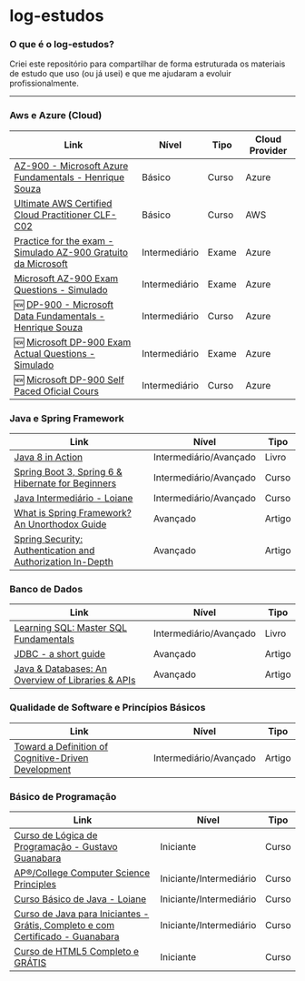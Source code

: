 # log-estudos

### O que é o log-estudos?

Criei este repositório para compartilhar de forma estruturada os materiais de estudo que uso (ou já usei) e que me ajudaram a evoluir profissionalmente.

---
### Aws e Azure (Cloud)

| Link | Nível | Tipo | Cloud Provider |
|------|-----------|------|----------------|
| [AZ-900 - Microsoft Azure Fundamentals - Henrique Souza](https://youtube.com/playlist?list=PL_yq9hmeKAk_rUvgo0KECZYI1bKzcyncC&si=NN6Td9H-Db3IIi-H) | Básico | Curso | Azure |
| [Ultimate AWS Certified Cloud Practitioner CLF-C02](https://www.udemy.com/course/aws-certified-cloud-practitioner-new/?couponCode=24T4MT90924B) | Básico | Curso | AWS |
| [Practice for the exam - Simulado AZ-900 Gratuito da Microsoft](https://learn.microsoft.com/en-us/credentials/certifications/azure-fundamentals//?practice-assessment-type=certification#certification-practice-for-the-exam) | Intermediário | Exame | Azure |
| [Microsoft AZ-900 Exam Questions - Simulado](https://www.examtopics.com/exams/microsoft/az-900/view/) | Intermediário | Exame | Azure |
| :new: [DP-900 - Microsoft Data Fundamentals - Henrique Souza](https://www.youtube.com/watch?v=Fqzx_87pFCg&list=PL_yq9hmeKAk9hc_FGAKHl-hI66GRjLa4P) | Intermediário | Curso | Azure |
| :new: [Microsoft DP-900 Exam Actual Questions - Simulado](https://www.examtopics.com/exams/microsoft/dp-900/view/) | Intermediário | Exame | Azure |
| :new: [Microsoft DP-900 Self Paced Oficial Cours](https://learn.microsoft.com/en-us/training/courses/az-900t00) | Intermediário | Curso | Azure |

### Java e Spring Framework

| Link | Nível | Tipo |
|------|-----------|------|
| [Java 8 in Action](https://www.amazon.com/Java-Action-Lambdas-functional-style-programming/dp/1617291994) | Intermediário/Avançado | Livro |
| [Spring Boot 3, Spring 6 & Hibernate for Beginners](https://www.udemy.com/course/spring-hibernate-tutorial/?couponCode=24T4MT90924B) | Intermediário/Avançado | Curso |
| [Java Intermediário - Loiane](https://loiane.training/curso/java-intermediario) | Intermediário/Avançado | Curso |
| [What is Spring Framework? An Unorthodox Guide](https://www.marcobehler.com/guides/spring-framework) | Avançado | Artigo |
| [Spring Security: Authentication and Authorization In-Depth](https://www.marcobehler.com/guides/spring-security) | Avançado | Artigo |

### Banco de Dados

| Link | Nível | Tipo |
|------|-----------|-------|
| [Learning SQL: Master SQL Fundamentals](https://www.amazon.com.br/Learning-SQL-Alan-Beaulieu/dp/0596520832) | Intermediário/Avançado | Livro |
| [JDBC - a short guide](https://www.marcobehler.com/guides/jdbc) | Avançado | Artigo |
| [Java & Databases: An Overview of Libraries & APIs](https://www.marcobehler.com/guides/java-databases) | Avançado | Artigo |

### Qualidade de Software e Princípios Básicos

| Link | Nível | Tipo |
|------|------|------|
| [Toward a Definition of Cognitive-Driven Development](https://ieeexplore.ieee.org/abstract/document/9240662) | Intermediário/Avançado | Artigo |

### Básico de Programação

| Link | Nível | Tipo |
|------|-----------|--------|
| [Curso de Lógica de Programação - Gustavo Guanabara](https://youtube.com/playlist?list=PLHz_AreHm4dmSj0MHol_aoNYCSGFqvfXV&si=cmG98yjSP270oCpS) | Iniciante | Curso |
| [AP®︎/College Computer Science Principles](https://www.khanacademy.org/computing/ap-computer-science-principles) | Iniciante/Intermediário | Curso |
| [Curso Básico de Java - Loiane](https://loiane.training/curso/java-basico) | Iniciante/Intermediário | Curso |
| [Curso de Java para Iniciantes - Grátis, Completo e com Certificado - Guanabara](https://youtube.com/playlist?list=PLHz_AreHm4dkI2ZdjTwZA4mPMxWTfNSpR&si=ot_KZhEDKltyCEZe) | Iniciante/Intermediário | Curso |
| [Curso de HTML5 Completo e GRÁTIS](https://youtube.com/playlist?list=PLHz_AreHm4dlAnJ_jJtV29RFxnPHDuk9o&si=-xh50hZNNkcOJ-XM) | Iniciante | Curso |







